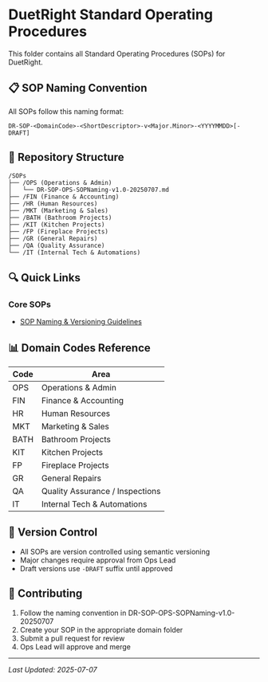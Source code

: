 # DuetRight Standard Operating Procedures

This folder contains all Standard Operating Procedures (SOPs) for DuetRight.

## 📋 SOP Naming Convention

All SOPs follow this naming format:
```
DR-SOP-<DomainCode>-<ShortDescriptor>-v<Major.Minor>-<YYYYMMDD>[-DRAFT]
```

## 📁 Repository Structure

```
/SOPs
├── /OPS (Operations & Admin)
│   └── DR-SOP-OPS-SOPNaming-v1.0-20250707.md
├── /FIN (Finance & Accounting)
├── /HR (Human Resources)
├── /MKT (Marketing & Sales)
├── /BATH (Bathroom Projects)
├── /KIT (Kitchen Projects)
├── /FP (Fireplace Projects)
├── /GR (General Repairs)
├── /QA (Quality Assurance)
└── /IT (Internal Tech & Automations)
```

## 🔍 Quick Links

### Core SOPs
- [SOP Naming & Versioning Guidelines](./OPS/DR-SOP-OPS-SOPNaming-v1.0-20250707.md)

## 📊 Domain Codes Reference

| Code | Area |
|------|------|
| OPS | Operations & Admin |
| FIN | Finance & Accounting |
| HR | Human Resources |
| MKT | Marketing & Sales |
| BATH | Bathroom Projects |
| KIT | Kitchen Projects |
| FP | Fireplace Projects |
| GR | General Repairs |
| QA | Quality Assurance / Inspections |
| IT | Internal Tech & Automations |

## 🔄 Version Control

- All SOPs are version controlled using semantic versioning
- Major changes require approval from Ops Lead
- Draft versions use `-DRAFT` suffix until approved

## 📝 Contributing

1. Follow the naming convention in DR-SOP-OPS-SOPNaming-v1.0-20250707
2. Create your SOP in the appropriate domain folder
3. Submit a pull request for review
4. Ops Lead will approve and merge

---
*Last Updated: 2025-07-07*